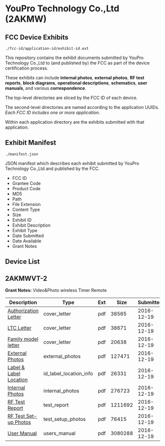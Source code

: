 # YouPro Technology Co.,Ltd (2AKMW)
## FCC Device Exhibits

```
./fcc-id/application-id/exhibit-id.ext
```

This repository contains the exhibit documents submitted by YouPro Technology Co.,Ltd to (and published by) the FCC as part of the device certification process.

These exhibits can include **internal photos**, **external photos**, **RF test reports**, **block diagrams**, **operational descriptions**, **schematics**, **user manuals**, and various **correspondence**.

The top-level directories are sliced by the FCC ID of each device.

The second-level directories are named according to the application UUIDs. *Each FCC ID includes one or more application.*

Within each application directory are the exhibits submitted with that application. 

## Exhibit Manifest

```
./manifest.json
```

JSON manifest which describes each exhibit submitted by YouPro Technology Co.,Ltd and published by the FCC.

- FCC ID
- Grantee Code
- Product Code
- MD5
- Path
- File Extension
- Content Type
- Size
- Exhibit ID
- Exhibit Description
- Exhibit Type
- Date Submitted
- Date Available
- Grant Notes

## Device List
## 2AKMWVT-2
**Grant Notes:** Video&Photo wireless Timer Remote

| Description | Type | Ext | Size | Submitted | Available |
| ----------- | ---- | --- | ---- | --------- | --------- |
| [Authorization Letter](2AKMWVT-2/f10f371c4caeb422a03a68fc76c32f44/3232264.pdf) | cover_letter | pdf | 38565 | 2016-12-19 | 2016-12-19 |
| [LTC Letter](2AKMWVT-2/f10f371c4caeb422a03a68fc76c32f44/3232265.pdf) | cover_letter | pdf | 38671 | 2016-12-19 | 2016-12-19 |
| [Family model letter](2AKMWVT-2/f10f371c4caeb422a03a68fc76c32f44/3232266.pdf) | cover_letter | pdf | 20638 | 2016-12-19 | 2016-12-19 |
| [External Photos](2AKMWVT-2/f10f371c4caeb422a03a68fc76c32f44/3232267.pdf) | external_photos | pdf | 127471 | 2016-12-19 | 2016-12-19 |
| [Label & Label Location](2AKMWVT-2/f10f371c4caeb422a03a68fc76c32f44/3232268.pdf) | id_label_location_info | pdf | 26331 | 2016-12-19 | 2016-12-19 |
| [Internal Photos](2AKMWVT-2/f10f371c4caeb422a03a68fc76c32f44/3232269.pdf) | internal_photos | pdf | 276723 | 2016-12-19 | 2016-12-19 |
| [RF Test Report](2AKMWVT-2/f10f371c4caeb422a03a68fc76c32f44/3232272.pdf) | test_report | pdf | 1211692 | 2016-12-19 | 2016-12-19 |
| [RF Test Set-up Photos](2AKMWVT-2/f10f371c4caeb422a03a68fc76c32f44/3232273.pdf) | test_setup_photos | pdf | 76415 | 2016-12-19 | 2016-12-19 |
| [User Manual](2AKMWVT-2/f10f371c4caeb422a03a68fc76c32f44/3232274.pdf) | users_manual | pdf | 3080288 | 2016-12-19 | 2016-12-19 |
